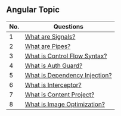 ## Angular Topic

| No. | Questions |
|---- | ---------
|1 | [What are Signals?](./01_signals.md)|
|2 | [What are Pipes?](./02_pipes.md)|
|3 | [What is Control Flow Syntax?](./03_control-flow-syntax.md)|
|4 | [What is Auth Guard?](./04_auth-guards.md)|
|5 | [What is Dependency Injection?](./05_dependency-injection.md)|
|6 | [What is Interceptor?](./06_interceptors.md)|
|7 | [What is Content Project?](./07_content-projection.md)|
|8 | [What is Image Optimization?](./08_image-optimization.md)|
